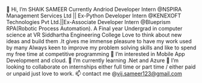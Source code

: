 👋 Hi, I’m SHAIK SAMEER
Currently Andriod Developer Intern @NSPIRA Management Services Ltd || Ex-Python Developer Intern @KENEXOFT Technologies Pvt Ltd.||Ex-Associate Developer Intern @Blueprism RPA(Robotic Process Automation).
A Final year Undergrad in computer science at VR Siddhartha Engineering College
Love to think about new ideas and build them .It gives me immense pleasure to have my work used by many
Always keen to improve my problem solving skills and like to spend my free time at competitive programming
👀 I’m interested in Mobile App Development and cloud.
🌱 I’m currently learning .Net and Azure
💞️ I’m looking to collaborate on internships either full time or part time / either paid or unpaid just love to work.
📫 contact me @vij.sameer123@gmail.com
